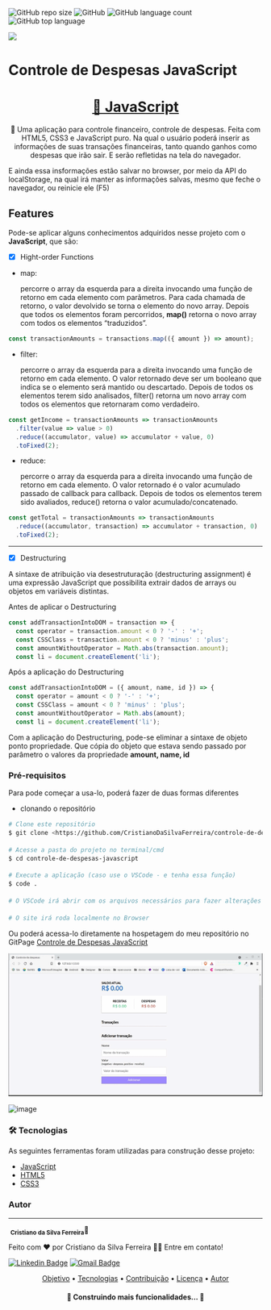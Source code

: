 ![GitHub repo size](https://img.shields.io/github/repo-size/CristianoDaSilvaFerreira/controle-de-despesas-javascript) 
![GitHub](https://img.shields.io/github/license/CristianoDaSilvaFerreira/controle-de-despesas-javascript)
![GitHub language count](https://img.shields.io/github/languages/count/CristianoDaSilvaFerreira/controle-de-despesas-javascript)
![GitHub top language](https://img.shields.io/github/languages/top/CristianoDaSilvaFerreira/controle-de-despesas-javascript)

<img src="https://img.shields.io/static/v1?label=Deveoper&message=CristianoFerreira&color=7159c1&style=for-the-badge&logo=ghost"/>

<h1>Controle de Despesas JavaScript</h1>

<h1 align="center">
    <a href="https://developer.mozilla.org/pt-BR/docs/Web/JavaScript">🔗 JavaScript</a>
</h1>
<p align="center">🚀 Uma aplicação para controle financeiro, controle de despesas. Feita com HTML5, CSS3 e JavaScript puro. Na qual o usuário poderá inserir as informações de suas transações financeiras, tanto quando ganhos como despesas que irão sair. E serão refletidas na tela do navegador.</p>
<p>E ainda essa insformações estão salvar no browser, por meio da API do localStorage, na qual irá manter as informações salvas, mesmo que feche o navegador, ou reinicie ele (F5)</p>


## Features

Pode-se aplicar alguns conhecimentos adquiridos nesse projeto com o **JavaScript**, que são:
 - [x] Hight-order Functions
  * map: <p>percorre o array da esquerda para a direita invocando uma função de retorno em cada elemento com parâmetros. Para cada chamada de retorno, o valor devolvido se torna o elemento do novo array. Depois que todos os elementos foram percorridos, **map()** retorna o novo array com todos os elementos “traduzidos”.</p>
~~~JavaScript
const transactionAmounts = transactions.map(({ amount }) => amount);
~~~
  * filter: <p>percorre o array da esquerda para a direita invocando uma função de retorno em cada elemento. O valor retornado deve ser um booleano que indica se o elemento será mantido ou descartado. Depois de todos os elementos terem sido analisados, filter() retorna um novo array com todos os elementos que retornaram como verdadeiro.</p>
~~~JavaScript
const getIncome = transactionAmounts => transactionAmounts
  .filter(value => value > 0)
  .reduce((accumulator, value) => accumulator + value, 0)
  .toFixed(2);
~~~
  * reduce: <p>percorre o array da esquerda para a direita invocando uma função de retorno em cada elemento. O valor retornado é o valor acumulado passado de callback para callback. Depois de todos os elementos terem sido avaliados, reduce() retorna o valor acumulado/concatenado.</p>
~~~JavaScript
const getTotal = transactionAmounts => transactionAmounts
  .reduce((accumulator, transaction) => accumulator + transaction, 0)
  .toFixed(2);
~~~
***
  - [x] Destructuring
<p>A sintaxe de atribuição via desestruturação (destructuring assignment) é uma expressão JavaScript que possibilita extrair dados de arrays ou objetos em variáveis distintas.

Antes de aplicar o Destructuring

~~~JavaScript
const addTransactionIntoDOM = transaction => {
  const operator = transaction.amount < 0 ? '-' : '+';
  const CSSClass = transaction.amount < 0 ? 'minus' : 'plus';
  const amountWithoutOperator = Math.abs(transaction.amount);
  const li = document.createElement('li');
~~~
Após a aplicação do Destructuring
~~~JavaScript
const addTransactionIntoDOM = ({ amount, name, id }) => {
  const operator = amount < 0 ? '-' : '+';
  const CSSClass = amount < 0 ? 'minus' : 'plus';
  const amountWithoutOperator = Math.abs(amount);
  const li = document.createElement('li');
~~~
Com a aplicação do Destructuring, pode-se eliminar a sintaxe de objeto ponto propriedade. Que cópia do objeto que estava sendo passado por parâmetro o valores da propriedade **amount, name, id**
  
### Pré-requisitos

Para pode começar a usa-lo, poderá fazer de duas formas diferentes
  * clonando o repositório

```bash
# Clone este repositório
$ git clone <https://github.com/CristianoDaSilvaFerreira/controle-de-despesas-javascript.git>

# Acesse a pasta do projeto no terminal/cmd
$ cd controle-de-despesas-javascript

# Execute a aplicação (caso use o VSCode - e tenha essa função)
$ code .

# O VSCode irá abrir com os arquivos necessários para fazer alterações caso haja
    
# O site irá roda localmente no Browser
```
  
Ou poderá acessa-lo diretamente na hospetagem do meu repositório no GitPage [Controle de Despesas JavaScript](https://cristianodasilvaferreira.github.io/controle-de-despesas-javascript/)

![Vídeo-Desmostrativo](https://github.com/CristianoDaSilvaFerreira/controle-de-despesas-javascript/blob/main/expensedemo.gif)

![image](https://user-images.githubusercontent.com/68359459/128270251-f4050d70-c53d-4c98-9ef3-73b7c52d6206.png)
  
 ### 🛠 Tecnologias

  As seguintes ferramentas foram utilizadas para construção desse projeto:
  - [JavaScript](https://developer.mozilla.org/pt-BR/docs/Web/JavaScript)
  - [HTML5](https://www.w3schools.com/html/)
  - [CSS3](https://www.w3schools.com/css/)
  

  
 ### Autor
---

<a>
 <img style="border-radius: 50%;" src="https://user-images.githubusercontent.com/68359459/128278200-0cba229d-615d-410c-8800-ef09d0367c35.jpg" width="100px;" alt=""/>
 <sub><b>Cristiano da Silva Ferreira</b></sub></a>🚀


Feito com ❤️ por Cristiano da Silva Ferreira 👋🏽 Entre em contato!

[![Linkedin Badge](https://img.shields.io/badge/-Cristiano-blue?style=flat-square&logo=Linkedin&logoColor=white&link=https://www.linkedin.com/in/cristiano-da-silva-ferreira/)](https://www.linkedin.com/in/cristiano-da-silva-ferreira/) 
[![Gmail Badge](https://img.shields.io/badge/-cristianodevsystemo@gmail.com-c14438?style=flat-square&logo=Gmail&logoColor=white&link=mailto:cristianodevsysten@gmail.com)](mailto:cristianodevsystem@gmail.com)


<p align="center">
 <a href="#objetivo">Objetivo</a> •
 <a href="#tecnologias">Tecnologias</a> • 
 <a href="#contribuicao">Contribuição</a> • 
 <a href="#licenc-a">Licença</a> • 
 <a href="#autor">Autor</a>
</p>



<h4 align="center"> 
	🚧  Construindo mais funcionalidades...  🚧
</h4>
